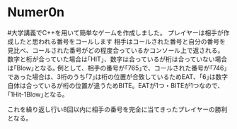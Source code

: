 # Numer0n

#大学講義でC++を用いて簡単なゲームを作成しました。
プレイヤーは相手が作成したと思われる番号をコールします
相手はコールされた番号と自分の番号を見比べ、コールされた番号がどの程度合っているかコンソール上で返される。
数字と桁が合っていた場合は｢HIT｣、数字は合っているが桁は合っていない場合は｢Blow｣となる｡
例として、相手の番号が｢765｣で、コールされた番号が｢746｣であった場合は、3桁のうち｢7｣は桁の位置が合致しているためEAT、｢6｣は数字自体は合っているが桁の位置が違うためBITE。EATが1つ・BITEが1つなので､｢1Hit-1Blow｣となる｡

これを繰り返し行い8回以内に相手の番号を完全に当てきったプレイヤーの勝利となる。
